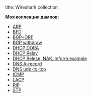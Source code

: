 title: Wireshark collection

**Моя коллекция дампов:**

- [ARP](https://icebale.readthedocs.io/en/latest/networks/wireshark.collection/arp.pcapng)
- [BFD](https://icebale.readthedocs.io/en/latest/networks/wireshark.collection/bfd-control-init+echo.pcapng)
- [BGP+ORF](https://icebale.readthedocs.io/en/latest/networks/wireshark.collection/bgp+orf.pcapng)
- [BGP withdraw](https://icebale.readthedocs.io/en/latest/networks/wireshark.collection/bgp+orf.pcapng)
- [DHCP DORA](https://icebale.readthedocs.io/en/latest/networks/wireshark.collection/bgp+withdraw.pcapng)
- [DHCP Relay](https://icebale.readthedocs.io/en/latest/networks/wireshark.collection/dhcp-relay.pcapng)
- [DHCP Relese, NAK, Inform example](https://icebale.readthedocs.io/en/latest/networks/wireshark.collection/dhcp-release-nak-inform.pcapng)
- [DNS A-record](https://icebale.readthedocs.io/en/latest/networks/wireshark.collection/dns-A-rec-mail.ru-udp.pcapng)
- [DNS udp-to-tcp](https://icebale.readthedocs.io/en/latest/networks/wireshark.collection/dns-udp-to-tcp-telegram-for-txt-record.pcapng.pcapng)
- [ICMP](https://icebale.readthedocs.io/en/latest/networks/wireshark.collection/icmp-ping.pcapng)
- [LACP](https://icebale.readthedocs.io/en/latest/networks/wireshark.collection/lacp1.pcapng)
- [RIP](https://icebale.readthedocs.io/en/latest/networks/wireshark.collection/rip2.pcapng)
- [STP](https://icebale.readthedocs.io/en/latest/networks/wireshark.collection/stp.pcapng)
